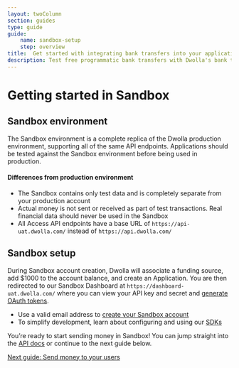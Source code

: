```yaml
---
layout: twoColumn
section: guides
type: guide
guide: 
    name: sandbox-setup
    step: overview
title:  Get started with integrating bank transfers into your application
description: Test free programmatic bank transfers with Dwolla's bank transfer API in our developer sandbox. 
---
```


# Getting started in Sandbox

## Sandbox environment

The Sandbox environment is a complete replica of the Dwolla production environment, supporting all of the same API endpoints. Applications should be tested against the Sandbox environment before being used in production.

#### Differences from production environment

- The Sandbox contains only test data and is completely separate from your production account
- Actual money is not sent or received as part of test transactions. Real financial data should never be used in the Sandbox
- All Access API endpoints have a base URL of `https://api-uat.dwolla.com/` instead of `https://api.dwolla.com/`

## Sandbox setup

During Sandbox account creation, Dwolla will associate a funding source, add $1000 to the account balance, and create an Application. You are then redirected to our Sandbox Dashboard at `https://dashboard-uat.dwolla.com/` where you can view your API key and secret and [generate OAuth tokens](/resources/token-generator.html).

- Use a valid email address to [create your Sandbox account](https://uat.dwolla.com/oauth/v2/authenticate?client_id=xxXlsnHdGTnA2U5evWXB9cDnxMHeGbIuNxdGX7aKLON4uVciPe&response_type=code&redirect_uri=https%3A%2F%2Fdashboard-uat.dwolla.com%2Fcallback&scope=send%7Cbalance%7Caccountinfofull%7Ccontacts%7Cfunding%7Crequest%7Ctransactions%7Cscheduled%7Cmanagecustomers%7Cmanageapplications&verified_account=true&state=DwollaSandboxDashboard)
- To simplify development, learn about configuring and using our [SDKs](/pages/sdks.html)

You’re ready to start sending money in Sandbox! You can jump straight into the [API docs](https://docsv2.dwolla.com/) or continue to the next guide below.

<nav class="pager-nav">
<a href="" style="display:none;"></a>
<a href="/guides/send-money">Next guide: Send money to your users</a>
</nav>
